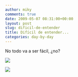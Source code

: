 ```yaml
---
author: miky
comments: true
date: 2009-05-07 08:31:00+00:00
layout: post
slug: dificil-de-entender
title: Difícil de entender...
categories: day-by-day
---
```


No todo va a ser fácil, ¿no?  


![](http://4.bp.blogspot.com/_v96lb3IylWs/SPCsqkbT46I/AAAAAAAAANU/5yKckdNa95s/s320/Repetici%C3%B3n+diecinueveIII,1968.fibra+de+vidrio+y+resina+de+poliester.jpg)  


  
  


![](http://img.zemanta.com/pixy.gif?x-id=1a4ff8bd-caa5-83b8-88df-31b54cac5727)
